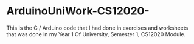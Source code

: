 # ArduinoUniWork-CS12020-
This is the C / Arduino code that I had done in exercises and worksheets that was done in my Year 1 Of University, Semester 1, CS12020 Module. 
